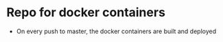 
# Repo for docker containers
* On every push to master, the docker containers are built and deployed
